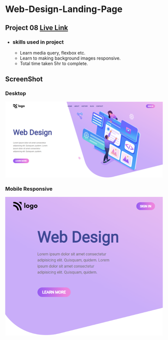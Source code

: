 
# Web-Design-Landing-Page

## Project 08 [Live Link](https://web-design-landing-pages-08.netlify.app/)

- ### skills used in project
  - Learn media query, flexbox etc.
  - Learn to making background images responsive.
  - Total time taken 5hr to complete.
## ScreenShot
### Desktop
![assignment 08](web-design-landing-page-desktop.png)

### Mobile Responsive
![assignment 08](web-design-landing-page-mobile.png)
